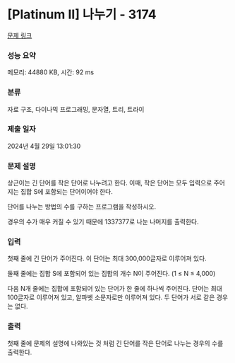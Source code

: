 # [Platinum II] 나누기 - 3174 

[문제 링크](https://www.acmicpc.net/problem/3174) 

### 성능 요약

메모리: 44880 KB, 시간: 92 ms

### 분류

자료 구조, 다이나믹 프로그래밍, 문자열, 트리, 트라이

### 제출 일자

2024년 4월 29일 13:01:30

### 문제 설명

<p>상근이는 긴 단어를 작은 단어로 나누려고 한다. 이때, 작은 단어는 모두 입력으로 주어지는 집합 S에 포함되는 단어이어야 한다.</p>

<p>단어를 나누는 방법의 수를 구하는 프로그램을 작성하시오.</p>

<p>경우의 수가 매우 커질 수 있기 때문에 1337377로 나눈 나머지를 출력한다.</p>

### 입력 

 <p>첫째 줄에 긴 단어가 주어진다. 이 단어는 최대 300,000글자로 이루어져 있다.</p>

<p>둘째 줄에는 집합 S에 포함되어 있는 집합의 개수 N이 주어진다. (1 ≤ N ≤ 4,000)</p>

<p>다음 N개 줄에는 집합에 포함되어 있는 단어가 한 줄에 하나씩 주어진다. 단어는 최대 100글자로 이루어져 있고, 알파벳 소문자로만 이루어져 있다. 두 단어가 서로 같은 경우는 없다.</p>

### 출력 

 <p>첫째 줄에 문제의 설명에 나와있는 것 처럼 긴 단어를 작은 단어로 나누는 경우의 수를 출력한다.</p>


